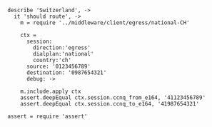     describe 'Switzerland', ->
      it 'should route', ->
        m = require '../middleware/client/egress/national-CH'

        ctx =
          session:
            direction:'egress'
            dialplan:'national'
            country:'ch'
          source: '0123456789'
          destination: '0987654321'
          debug: ->

        m.include.apply ctx
        assert.deepEqual ctx.session.ccnq_from_e164, '41123456789'
        assert.deepEqual ctx.session.ccnq_to_e164, '41987654321'

    assert = require 'assert'
